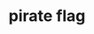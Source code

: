 ---
layout: flags
title: pirate flag
emoji: pirate_flag
permalink: 🏴‍☠️.html
image: assets/img/3moji/pirate_flag.png
---